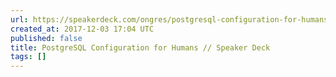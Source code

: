 ```yaml
---
url: https://speakerdeck.com/ongres/postgresql-configuration-for-humans
created_at: 2017-12-03 17:04 UTC
published: false
title: PostgreSQL Configuration for Humans // Speaker Deck
tags: []
---
```



